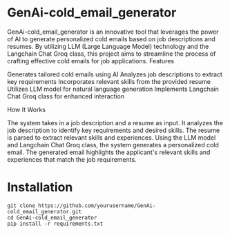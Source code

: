 # GenAi-cold_email_generator
GenAi-cold_email_generator is an innovative tool that leverages the power of AI to generate personalized cold emails based on job descriptions and resumes. By utilizing LLM (Large Language Model) technology and the Langchain Chat Groq class, this project aims to streamline the process of crafting effective cold emails for job applications.
Features

Generates tailored cold emails using AI
Analyzes job descriptions to extract key requirements
Incorporates relevant skills from the provided resume
Utilizes LLM model for natural language generation
Implements Langchain Chat Groq class for enhanced interaction

How It Works

The system takes in a job description and a resume as input.
It analyzes the job description to identify key requirements and desired skills.
The resume is parsed to extract relevant skills and experiences.
Using the LLM model and Langchain Chat Groq class, the system generates a personalized cold email.
The generated email highlights the applicant's relevant skills and experiences that match the job requirements.

# Installation
    git clone https://github.com/yourusername/GenAi-cold_email_generator.git
    cd GenAi-cold_email_generator
    pip install -r requirements.txt
